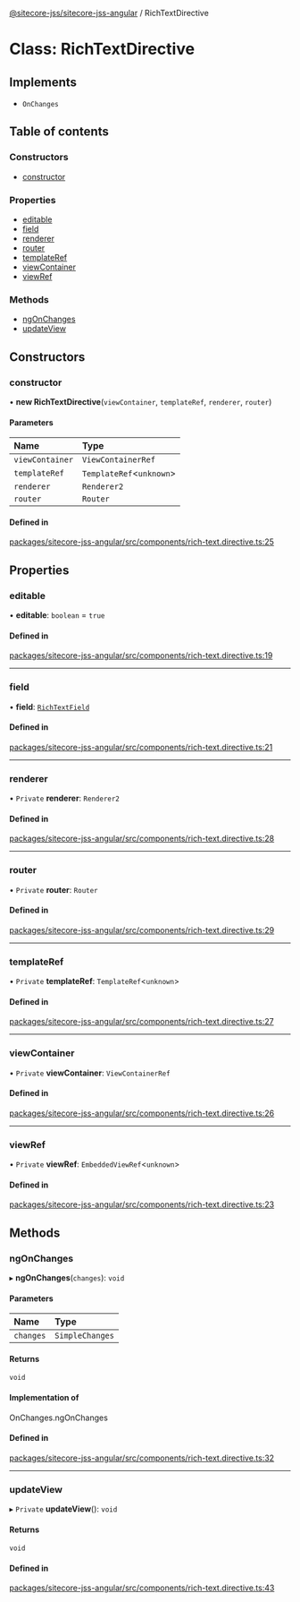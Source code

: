 [@sitecore-jss/sitecore-jss-angular](../README.md) / RichTextDirective

# Class: RichTextDirective

## Implements

- `OnChanges`

## Table of contents

### Constructors

- [constructor](RichTextDirective.md#constructor)

### Properties

- [editable](RichTextDirective.md#editable)
- [field](RichTextDirective.md#field)
- [renderer](RichTextDirective.md#renderer)
- [router](RichTextDirective.md#router)
- [templateRef](RichTextDirective.md#templateref)
- [viewContainer](RichTextDirective.md#viewcontainer)
- [viewRef](RichTextDirective.md#viewref)

### Methods

- [ngOnChanges](RichTextDirective.md#ngonchanges)
- [updateView](RichTextDirective.md#updateview)

## Constructors

### constructor

• **new RichTextDirective**(`viewContainer`, `templateRef`, `renderer`, `router`)

#### Parameters

| Name | Type |
| :------ | :------ |
| `viewContainer` | `ViewContainerRef` |
| `templateRef` | `TemplateRef`\<`unknown`\> |
| `renderer` | `Renderer2` |
| `router` | `Router` |

#### Defined in

[packages/sitecore-jss-angular/src/components/rich-text.directive.ts:25](https://github.com/Sitecore/jss/blob/5d83629ac/packages/sitecore-jss-angular/src/components/rich-text.directive.ts#L25)

## Properties

### editable

• **editable**: `boolean` = `true`

#### Defined in

[packages/sitecore-jss-angular/src/components/rich-text.directive.ts:19](https://github.com/Sitecore/jss/blob/5d83629ac/packages/sitecore-jss-angular/src/components/rich-text.directive.ts#L19)

___

### field

• **field**: [`RichTextField`](../interfaces/RichTextField.md)

#### Defined in

[packages/sitecore-jss-angular/src/components/rich-text.directive.ts:21](https://github.com/Sitecore/jss/blob/5d83629ac/packages/sitecore-jss-angular/src/components/rich-text.directive.ts#L21)

___

### renderer

• `Private` **renderer**: `Renderer2`

#### Defined in

[packages/sitecore-jss-angular/src/components/rich-text.directive.ts:28](https://github.com/Sitecore/jss/blob/5d83629ac/packages/sitecore-jss-angular/src/components/rich-text.directive.ts#L28)

___

### router

• `Private` **router**: `Router`

#### Defined in

[packages/sitecore-jss-angular/src/components/rich-text.directive.ts:29](https://github.com/Sitecore/jss/blob/5d83629ac/packages/sitecore-jss-angular/src/components/rich-text.directive.ts#L29)

___

### templateRef

• `Private` **templateRef**: `TemplateRef`\<`unknown`\>

#### Defined in

[packages/sitecore-jss-angular/src/components/rich-text.directive.ts:27](https://github.com/Sitecore/jss/blob/5d83629ac/packages/sitecore-jss-angular/src/components/rich-text.directive.ts#L27)

___

### viewContainer

• `Private` **viewContainer**: `ViewContainerRef`

#### Defined in

[packages/sitecore-jss-angular/src/components/rich-text.directive.ts:26](https://github.com/Sitecore/jss/blob/5d83629ac/packages/sitecore-jss-angular/src/components/rich-text.directive.ts#L26)

___

### viewRef

• `Private` **viewRef**: `EmbeddedViewRef`\<`unknown`\>

#### Defined in

[packages/sitecore-jss-angular/src/components/rich-text.directive.ts:23](https://github.com/Sitecore/jss/blob/5d83629ac/packages/sitecore-jss-angular/src/components/rich-text.directive.ts#L23)

## Methods

### ngOnChanges

▸ **ngOnChanges**(`changes`): `void`

#### Parameters

| Name | Type |
| :------ | :------ |
| `changes` | `SimpleChanges` |

#### Returns

`void`

#### Implementation of

OnChanges.ngOnChanges

#### Defined in

[packages/sitecore-jss-angular/src/components/rich-text.directive.ts:32](https://github.com/Sitecore/jss/blob/5d83629ac/packages/sitecore-jss-angular/src/components/rich-text.directive.ts#L32)

___

### updateView

▸ `Private` **updateView**(): `void`

#### Returns

`void`

#### Defined in

[packages/sitecore-jss-angular/src/components/rich-text.directive.ts:43](https://github.com/Sitecore/jss/blob/5d83629ac/packages/sitecore-jss-angular/src/components/rich-text.directive.ts#L43)
